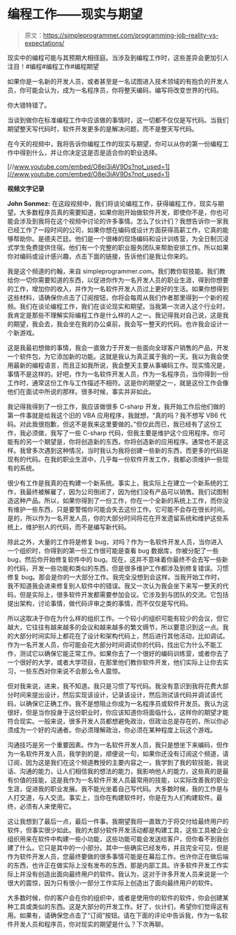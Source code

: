 # 编程工作——现实与期望

> 原文：<https://simpleprogrammer.com/programming-job-reality-vs-expectations/>

现实中的编程可能与其预期大相径庭。当涉及到编程工作时，这些差异会更加引人注目！#编程#编程工作#编程期望

如果你是一名新的开发人员，或者甚至是一名试图进入技术领域的有抱负的开发人员，你可能会认为，成为一名程序员，你将整天编码，编写将改变世界的代码。

你大错特错了。

当谈到做你在标准编程工作中应该做的事情时，这一切都不仅仅是写代码。当我们期望整天写代码时，软件开发更多的是解决问题，而不是整天写代码。

在今天的视频中，我将告诉你编程工作的现实与期望，你可以从你的第一份编程工作中得到什么，并让你决定这是否是适合你的职业选择。

[//www.youtube.com/embed/O8ei3iAV9Ds?not_used=1](//www.youtube.com/embed/O8ei3iAV9Ds?not_used=1)

**视频文字记录**

**John Sonmez:** 在这段视频中，我们将谈论编程工作，获得编程工作，现实与期望。大多数程序员真的需要知道，如果你刚开始做软件开发，即使你不是，你也可能会涉及到我将在这个视频中讨论的许多事情。怎么了伙计们？我想告诉你一家我已经工作了一段时间的公司，如果你想在编码或设计方面获得高薪工作，它真的能够帮助你。是德夫芒廷。他们是一个很棒的现场编码和设计训练营，为全日制沉浸式学生免费提供住宿。他们有一个完整的职业服务团队来帮助安排工作。所以如果你对编码或设计感兴趣，点击下面的链接，告诉他们是我让你来的。

我是这个频道的约翰，来自 simpleprogrammer.com。我们教你软技能。我们教给你一切你需要知道的东西，以促进你作为一名开发人员的职业生涯，得到你想要的工作，增加你的收入，并作为一名软件开发人员过上更好的生活。如果你想得到这些材料，请确保你点击了订阅按钮，你将会每周从我们作者那里得到一个新的视频。我们在谈论编程工作，我们在谈论现实和期望。当我第一次进入这个行业时，我肯定是那些不理解实际编程工作是什么样的人之一。我记得我对自己说，这是我的期望，我会去，我会坐在我的办公桌前，我会写一整天的代码。也许我会设计一个新游戏。

这是我最初想做的事情，我会一直致力于开发一些面向全球客户销售的产品，开发一个软件包，为它添加新的功能。这就是我认为真正属于我的一天。我以为我会使用最新的编程语言，而且正如我所说，我会整天主要从事编码工作。现实情况是，事情不是这样的。好吧，作为一名软件开发人员，作为一名程序员，当你得到一份工作时，通常这份工作与工作描述不相符。这是你的期望之一，就是这份工作会像他们在面试中所说的那样。很多时候，事实并非如此。

我记得我得到了一份工作，我应该做很多 C-sharp 开发，我开始工作后他们做的第一件事就是给我这个旧的 VBA 应用程序，我就想，“真的吗？我不想写 VB6 代码。对此我很抱歉，但这不是我来这里要做的。”但仅此而已，我已经有了这份工作，我必须做，我写了一些 C-sharp 代码，但我主要是维护这个应用程序。你可能有的另一个期望是，你将创造新的东西，你将创造新的应用程序。通常也不是这样。我曾多次遇到这种情况，当时我认为我将创建一些新的东西，而更多的代码是现有的代码。在我的职业生涯中，几乎每一份软件开发工作，我都必须维护一些现有的系统。

很少有工作是我真的在构建一个新系统。事实上，我实际上在建立一个新系统的工作，我最终被解雇了，因为公司倒闭了，因为他们没有产品可以销售。我们试图制造这种产品。所以，如果你得到了一份工作，你在一个全新的系统上工作，而你没有维护一些东西，只是要警惕你可能会失去这份工作。它可能不会存在很长时间。是的，所以作为一名开发人员，你的大部分时间将花在开发遗留系统和维护这些系统上，维护别人的代码，而不是编写新代码。

除此之外，大量的工作将是修复 bug，对吗？作为一名软件开发人员，当你进入一个组织时，你得到的第一份工作很可能是查看 bug 数据库，你被分配了一些 bug，然后你开始修复软件中的 bug。现在，这并不意味着你最终不会去写一些新的代码，开发一些功能和类似的东西，但是很多维护工作都涉及到修复错误。习惯修复 bug。那会是你的一大部分工作。我完全没想到会这样。当我开始工作时，我不知道我会进来修复别人软件中的错误。我又一次认为我会坐下来写一整天的代码，但是实际上，很多软件开发都需要参加会议。它涉及到与团队的交流。它包括提出架构，讨论事情，做代码评审之类的事情，而不仅仅是写代码。

所以这取决于你在为什么样的组织工作。一个较小的组织可能有较少的会议，但它越大，它往往有越来越多的会议和越来越多的繁文缛节，所以要意识到这一点。我的大部分时间实际上都花在了设计和架构代码上，然后进行其他活动，比如调试。作为一名开发人员，你可能会花大部分时间调试你的代码，找出它为什么不能工作，测试它以确保它能正常工作。如果你去了一个很好的编码训练营，或者你去了一个很好的大学，或者大学项目，在那里他们教你软件开发，他们实际上让你去实习，一些东西对你来说不会那么令人震惊。

但对我来说，进来，我不知道。我只是习惯了写代码。我没有意识到我将花费大部分时间来提出设计，然后实现该设计，记录该设计，然后测试该代码并调试该代码，以确保它正确工作。我不是想阻止你成为一名程序员或软件开发员。我认为这很好，但是当你投身于这份职业时，你应该知道你将面临什么，这样你的期望才能符合现实。一般来说，很多开发人员都想避免政治，但政治总是存在的，所以你必须成为一个好的沟通者。你必须理解政治，你必须在某种程度上玩这个游戏。

沟通技巧是另一个重要因素。作为一名软件开发人员，我只是想坐下来编码，但作为一名软件开发人员，我学到的是，顺便说一句，如果你还没有订阅这个频道，请订阅，因为这是我们在这个频道教授的主要内容之一，我学到了我的软技能，我说话、沟通的能力，让人们相信我的想法的能力，我影响他人的能力，这些真的是最有价值的技能，这是我作为一名软件开发人员最常用的技能，以实际改善我的职业生涯，促进我的职业发展。我不能光坐着自己写代码。大多数时候，我的工作是与人打交道，与人交流。事实上，当你在构建软件时，你是在为人们构建软件。最终，必须有人来使用它。

这让我想到了最后一点，最后一件事。我期望我将一直致力于将交付给最终用户的软件，但事实很少如此。我的大部分软件开发活动都是构建工具，这些工具被企业组织用来在软件中构建一些小功能，这些功能可能会发送给客户，但你看不到我创建了什么。它只是其中的一小部分。其中一些确实已经发布，并且完全可见，但是作为软件开发人员，您最终要做的很多事情可能是在幕后工作。也许你正在做后端的东西，也许正在做实际上没有发布的东西，那是内部工具。许多软件开发工作实际上并没有创造出面向最终用户的软件。我认为，这对于许多开发人员来说是一个很大的震惊，因为只有很小一部分工作实际上创造出了面向最终用户的软件。

大多数时候，你的客户会在你的组织中，或者是使用你的软件的软件，你会创建某种工具或类似的东西。这是大部分的开发工作。好了，伙计们，希望你们觉得这有用。如果有，请确保您点击了“订阅”按钮。请在下面的评论中告诉我，作为一名软件开发人员和程序员，你对现实的期望是什么？下次再聊。